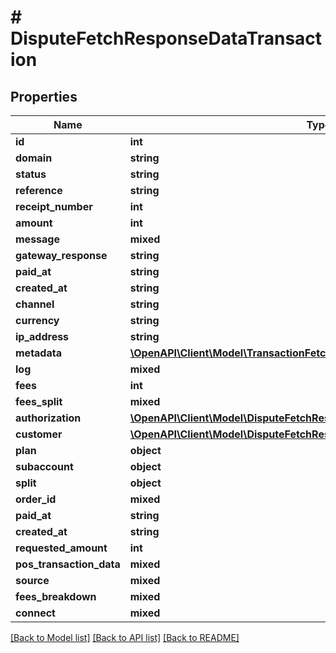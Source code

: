 # # DisputeFetchResponseDataTransaction

## Properties

Name | Type | Description | Notes
------------ | ------------- | ------------- | -------------
**id** | **int** |  |
**domain** | **string** |  |
**status** | **string** |  |
**reference** | **string** |  |
**receipt_number** | **int** |  | [optional]
**amount** | **int** |  |
**message** | **mixed** |  |
**gateway_response** | **string** |  |
**paid_at** | **string** |  |
**created_at** | **string** |  |
**channel** | **string** |  |
**currency** | **string** |  |
**ip_address** | **string** |  |
**metadata** | [**\OpenAPI\Client\Model\TransactionFetchResponseDataMetadata**](TransactionFetchResponseDataMetadata.md) |  |
**log** | **mixed** |  |
**fees** | **int** |  |
**fees_split** | **mixed** |  |
**authorization** | [**\OpenAPI\Client\Model\DisputeFetchResponseDataTransactionAuthorization**](DisputeFetchResponseDataTransactionAuthorization.md) |  |
**customer** | [**\OpenAPI\Client\Model\DisputeFetchResponseDataTransactionCustomer**](DisputeFetchResponseDataTransactionCustomer.md) |  |
**plan** | **object** |  |
**subaccount** | **object** |  |
**split** | **object** |  |
**order_id** | **mixed** |  |
**paid_at** | **string** |  |
**created_at** | **string** |  |
**requested_amount** | **int** |  |
**pos_transaction_data** | **mixed** |  |
**source** | **mixed** |  |
**fees_breakdown** | **mixed** |  |
**connect** | **mixed** |  |

[[Back to Model list]](../../README.md#models) [[Back to API list]](../../README.md#endpoints) [[Back to README]](../../README.md)
